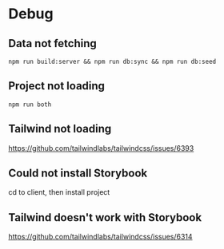 # Debug
## Data not fetching
```
npm run build:server && npm run db:sync && npm run db:seed
```

## Project not loading
```
npm run both
```

## Tailwind not loading
https://github.com/tailwindlabs/tailwindcss/issues/6393

## Could not install Storybook
cd to client, then install project 

## Tailwind doesn't work with Storybook
https://github.com/tailwindlabs/tailwindcss/issues/6314
